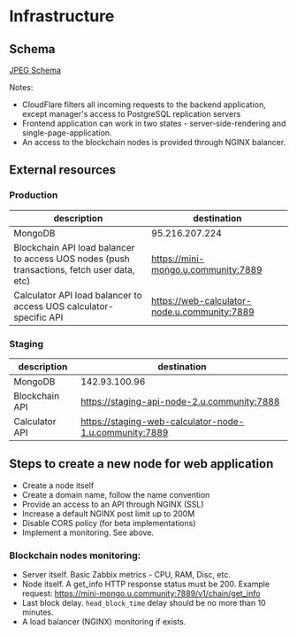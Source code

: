 # Infrastructure

## Schema

[JPEG Schema](jpg/production-infrastructure.jpg)

Notes:
* CloudFlare filters all incoming requests to the backend application, except manager's access to PostgreSQL replication servers
* Frontend application can work in two states - server-side-rendering and single-page-application.
* An access to the blockchain nodes is provided through NGINX balancer.

## External resources

### Production

description | destination
--- | ---
MongoDB | 95.216.207.224
Blockchain API load balancer to access UOS nodes (push transactions, fetch user data, etc) | https://mini-mongo.u.community:7889
Calculator API load balancer to access UOS calculator-specific API | https://web-calculator-node.u.community:7889

### Staging

description | destination
--- | ---
MongoDB | 142.93.100.96
Blockchain API | https://staging-api-node-2.u.community:7888
Calculator API | https://staging-web-calculator-node-1.u.community:7889

## Steps to create a new node for web application
* Create a node itself
* Create a domain name, follow the name convention 
* Provide an access to an API through NGINX (SSL)
* Increase a default NGINX post limit up to 200M
* Disable CORS policy (for beta implementations)
* Implement a monitoring. See above.

### Blockchain nodes monitoring:
* Server itself. Basic Zabbix metrics - CPU, RAM, Disc, etc.
* Node itself. A get_info HTTP response status must be 200. 
Example request: https://mini-mongo.u.community:7889/v1/chain/get_info
* Last block delay. `head_block_time` delay should be no more than 10 minutes.
* A load balancer (NGINX) monitoring if exists.

